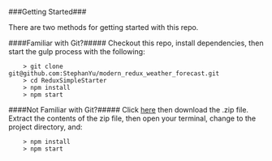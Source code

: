 ###Getting Started###

There are two methods for getting started with this repo.

####Familiar with Git?#####
Checkout this repo, install dependencies, then start the gulp process with the following:

```
	> git clone git@github.com:StephanYu/modern_redux_weather_forecast.git
	> cd ReduxSimpleStarter
	> npm install
	> npm start
```

####Not Familiar with Git?#####
Click [here](https://github.com/StephanYu/modern_redux_weather_forecast) then download the .zip file.  Extract the contents of the zip file, then open your terminal, change to the project directory, and:

```
	> npm install
	> npm start
```

